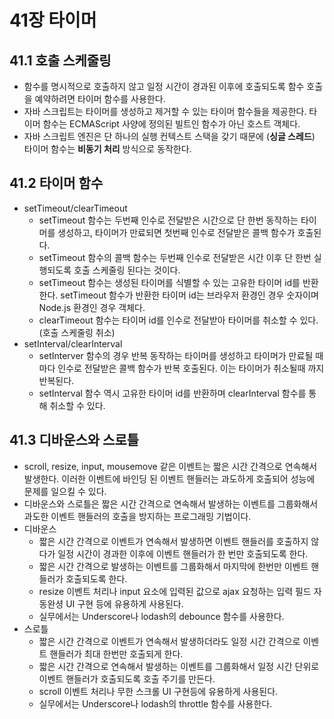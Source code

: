 # 41장 타이머

## 41.1 호출 스케줄링

- 함수를 명시적으로 호출하지 않고 일정 시간이 경과된 이후에 호출되도록 함수 호출을 예약하려면 타이머 함수를 사용한다.
- 자바 스크립트는 타이머를 생성하고 제거할 수 있는 타이머 함수들을 제공한다. 타이머 함수는 ECMAScript 사양에 정의된 빌트인 함수가 아닌 호스트 객체다.
- 자바 스크립트 엔진은 단 하나의 실행 컨텍스트 스택을 갖기 때문에 (**싱글 스레드**) 타이머 함수는 **비동기 처리** 방식으로 동작한다.

## 41.2 타이머 함수

- setTimeout/clearTimeout
    - setTimeout 함수는 두번째 인수로 전달받은 시간으로 단 한번 동작하는 타이머를 생성하고, 타이머가 만료되면 첫번째 인수로 전달받은 콜백 함수가 호출된다.
    - setTimeout 함수의 콜백 함수는 두번째 인수로 전달받은 시간 이후 단 한번 실행되도록 호출 스케줄링 된다는 것이다.
    - setTimeout 함수는 생성된 타이머를 식별할 수 있는 고유한 타이머 id를 반환한다. setTimeout 함수가 반환한 타이머 id는 브라우저 환경인 경우 숫자이며 Node.js 환경인 경우 객체다.
    - clearTimeout 함수는 타이머 id를 인수로 전달받아 타이머를 취소할 수 있다. (호출 스케줄링 취소)
- setInterval/clearInterval
    - setInterver 함수의 경우 반복 동작하는 타이머를 생성하고 타이머가 만료될 때마다 인수로 전달받은 콜백 함수가 반복 호출된다. 이는 타이머가 취소될때 까지 반복된다.
    - setInterval 함수 역시 고유한 타이머 id를 반환하며 clearInterval 함수를 통해 취소할 수 있다.

## 41.3 디바운스와 스로틀

- scroll, resize, input, mousemove 같은 이벤트는 짧은 시간 간격으로 연속해서 발생한다. 이러한 이벤트에 바인딩 된 이벤트 핸들러는 과도하게 호출되어 성능에 문제를 일으킬 수 있다.
- 디바운스와 스로틀은 짧은 시간 간격으로 연속해서 발생하는 이벤트를 그룹화해서 과도한 이벤트 핸들러의 호출을 방지하는 프로그래밍 기법이다.
- 디바운스
    - 짧은 시간 간격으로 이벤트가 연속해서 발생하면 이벤트 핸들러를 호출하지 않다가 일정 시간이 경과한 이후에 이벤트 핸들러가 한 번만 호출되도록 한다.
    - 짧은 시간 간격으로 발생하는 이벤트를 그룹화해서 마지막에 한번만 이벤트 핸들러가 호출되도록 한다.
    - resize 이벤트 처리나 input 요소에 입력된 값으로 ajax 요청하는 입력 필드 자동완셩 UI 구현 등에 유용하게 사용된다.
    - 실무에서는 Underscore나 lodash의 debounce 함수를 사용한다.
- 스로틀
    - 짧은 시간 간격으로 이벤트가 연속해서 발생하더라도 일정 시간 간격으로 이벤트 핸들러가 최대 한번만 호출되게 한다.
    - 짧은 시간 간격으로 연속해서 발생하는 이벤트를 그룹화해서 일정 시간 단위로 이벤트 핸들러가 호출되도록 호출 주기를 만든다.
    - scroll 이벤트 처리나 무한 스크롤 UI 구현등에 유용하게 사용된다.
    - 실무에서는 Underscore나 lodash의 throttle 함수를 사용한다.